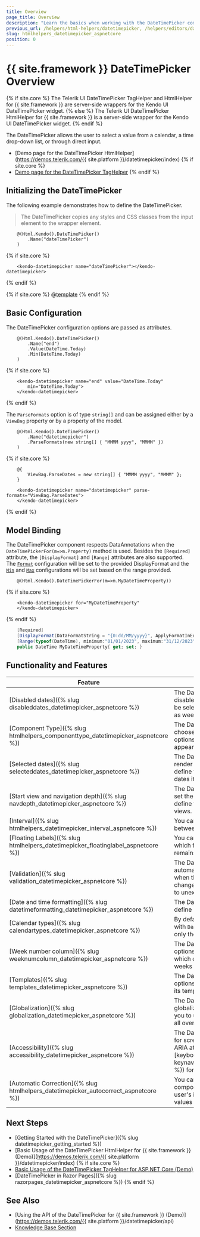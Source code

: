 ```yaml
---
title: Overview
page_title: Overview
description: "Learn the basics when working with the DateTimePicker component for {{ site.framework }}."
previous_url: /helpers/html-helpers/datetimepicker, /helpers/editors/datetimepicker/overview
slug: htmlhelpers_datetimepicker_aspnetcore
position: 0
---
```


# {{ site.framework }} DateTimePicker Overview

{% if site.core %}
The Telerik UI DateTimePicker TagHelper and HtmlHelper for {{ site.framework }} are server-side wrappers for the Kendo UI DateTimePicker widget.
{% else %}
The Telerik UI DateTimePicker HtmlHelper for {{ site.framework }} is a server-side wrapper for the Kendo UI DateTimePicker widget.
{% endif %}

The DateTimePicker allows the user to select a value from a calendar, a time drop-down list, or through direct input.

* [Demo page for the DateTimePicker HtmlHelper](https://demos.telerik.com/{{ site.platform }}/datetimepicker/index)
{% if site.core %}
* [Demo page for the DateTimePicker TagHelper](https://demos.telerik.com/aspnet-core/datetimepicker/tag-helper)
{% endif %}

## Initializing the DateTimePicker

The following example demonstrates how to define the DateTimePicker.

> The DateTimePicker copies any styles and CSS classes from the input element to the wrapper element.

```HtmlHelper
    @(Html.Kendo().DateTimePicker()
        .Name("dateTimePicker")
    )
```
{% if site.core %}
```TagHelper
    <kendo-datetimepicker name="dateTimePicker"></kendo-datetimepicker>
```
{% endif %}

{% if site.core %}
@[template](/_contentTemplates/core/declarative-initialization-note.md#declarative-initialization-note)
{% endif %}


## Basic Configuration

The DateTimePicker configuration options are passed as attributes.

```HtmlHelper
    @(Html.Kendo().DateTimePicker()
        .Name("end")
        .Value(DateTime.Today)
        .Min(DateTime.Today)
    )
```
{% if site.core %}
```TagHelper
    <kendo-datetimepicker name="end" value="DateTime.Today"
        min="DateTime.Today">
    </kendo-datetimepicker>
```
{% endif %}

The `ParseFormats` option is of type `string[]` and can be assigned either by a `ViewBag` property or by a property of the model.

```HtmlHelper
    @(Html.Kendo().DateTimePicker()
        .Name("datetimepicker")
        .ParseFormats(new string[] { "MMMM yyyy", "MMMM" })
    )
```
{% if site.core %}
```TagHelper
    @{
        ViewBag.ParseDates = new string[] { "MMMM yyyy", "MMMM" };
    }

    <kendo-datetimepicker name="datetimepicker" parse-formats="ViewBag.ParseDates">
    </kendo-datetimepicker>
```
{% endif %}

## Model Binding

The DateTimePicker component respects DataAnnotations when the `DateTimePickerFor(m=>m.Property)` method is used. Besides the `[Required]` attribute, the `[DisplayFormat]` and `[Range]` attributes are also supported. The [`Format`](/api/kendo.mvc.ui.fluent/datetimepickerbuilder#formatsystemstring) configuration will be set to the provided DisplayFormat and the [`Min`](/api/kendo.mvc.ui.fluent/datetimepickerbuilder#minsystemstring) and [`Max`](/api/kendo.mvc.ui.fluent/datetimepickerbuilder#maxsystemstring) configurations will be set based on the range provided.

```HtmlHelper
    @(Html.Kendo().DateTimePickerFor(m=>m.MyDateTimeProperty))
```
{% if site.core %}
```TagHelper
    <kendo-datetimepicker for="MyDateTimeProperty"
    </kendo-datetimepicker>
```
{% endif %}
```C#
    [Required]
    [DisplayFormat(DataFormatString = "{0:dd/MM/yyyy}", ApplyFormatInEditMode = true)]
    [Range(typeof(DateTime), minimum:"01/01/2023", maximum:"31/12/2023")]
    public DateTime MyDateTimeProperty{ get; set; }
```

## Functionality and Features

| Feature | Description |
|---------|-------------|
| [Disabled dates]({% slug disableddates_datetimepicker_aspnetcore %})|The DateTimePicker allows you to disable specific days that shouldn't be selected by the end user, such as weekends and national holidays.|
| [Component Type]({% slug htmlhelpers_componenttype_datetimepicker_aspnetcore %}) | The DateTimePicker allows you to choose between two rendering options: standard and modern appearance.  |
| [Selected dates]({% slug selecteddates_datetimepicker_aspnetcore %})|The DateTimePicker allows you to render a pre-selected date and also define the minimum and maximum dates it displays.|
| [Start view and navigation depth]({% slug navdepth_datetimepicker_aspnetcore %})|The DateTimePicker enables you to set the rendered initial view and define the navigation depth of the views.|
| [Interval]({% slug htmlhelpers_datetimepicker_interval_aspnetcore %}) | You can configure the interval between the time values. |
| [Floating Labels]({% slug htmlhelpers_datetimepicker_floatinglabel_aspnetcore %}) | You can explicitly set a floating label which floats above the field and remains visible. |
| [Validation]({% slug validation_datetimepicker_aspnetcore %})|The DateTimePicker does not automatically update the typed text when the typed text is invalid. Such changes in the input value may lead to unexpected behavior.|
| [Date and time formatting]({% slug datetimeformatting_datetimepicker_aspnetcore %})|The DateTimePicker allows you to define its date and time formatting.|
| [Calendar types]({% slug calendartypes_datetimepicker_aspnetcore %})|By default, the DatePicker works with `Date` objects which support only the [Gregorian](https://en.wikipedia.org/wiki/Gregorian_calendar) calendar.|
| [Week number column]({% slug weeknumcolumn_datetimepicker_aspnetcore %})|The DateTimePicker provides options for rendering a column which displays the number of the weeks within the current `Month` view.|
| [Templates]({% slug templates_datetimepicker_aspnetcore %})|The DateTimePicker provides options for using and customizing its templates.|
| [Globalization]({% slug globalization_datetimepicker_aspnetcore %})|The DateTimePicker comes with globalization support that allows you to use the component in apps all over the world.|
| [Accessibility]({% slug accessibility_datetimepicker_aspnetcore %})|The DateRangePicker is accessible for screen readers, supports WAI-ARIA attributes, and delivers [keyboard shortcuts]({% slug keynav_daterangepicker_aspnetcore %}) for faster navigation.|
| [Automatic Correction]({% slug htmlhelpers_datetimepicker_autocorrect_aspnetcore %})| You can configure whether the component will autocorrect the user's input when the `Min` and `Max` values are set. |

## Next Steps

* [Getting Started with the DateTimePicker]({% slug datetimepicker_getting_started %})
* [Basic Usage of the DateTimePicker HtmlHelper for {{ site.framework }} (Demo)](https://demos.telerik.com/{{ site.platform }}/datetimepicker/index)
{% if site.core %}
* [Basic Usage of the DateTimePicker TagHelper for ASP.NET Core (Demo)](https://demos.telerik.com/aspnet-core/datetimepicker/tag-helper)
* [DateTimePicker in Razor Pages]({% slug razorpages_datetimepicker_aspnetcore %})
{% endif %}

## See Also

* [Using the API of the DateTimePicker for {{ site.framework }} (Demo)](https://demos.telerik.com/{{ site.platform }}/datetimepicker/api)
* [Knowledge Base Section](/knowledge-base)
